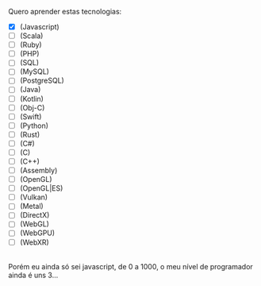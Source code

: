 Quero aprender estas tecnologias:
  - [x] (Javascript)
  - [ ] (Scala)
  - [ ] (Ruby)
  - [ ] (PHP)
  - [ ] (SQL)
  - [ ] (MySQL)
  - [ ] (PostgreSQL)
  - [ ] (Java)
  - [ ] (Kotlin)
  - [ ] (Obj-C)
  - [ ] (Swift)
  - [ ] (Python)
  - [ ] (Rust)
  - [ ] (C#)
  - [ ] (C)
  - [ ] (C++)
  - [ ] (Assembly)
  - [ ] (OpenGL)
  - [ ] (OpenGL|ES)
  - [ ] (Vulkan)
  - [ ] (Metal)
  - [ ] (DirectX)
  - [ ] (WebGL)
  - [ ] (WebGPU)
  - [ ] (WebXR)
</ul>
<br/>
Porém eu ainda só sei javascript, de 0 a 1000, o meu nível de programador ainda é uns 3...
